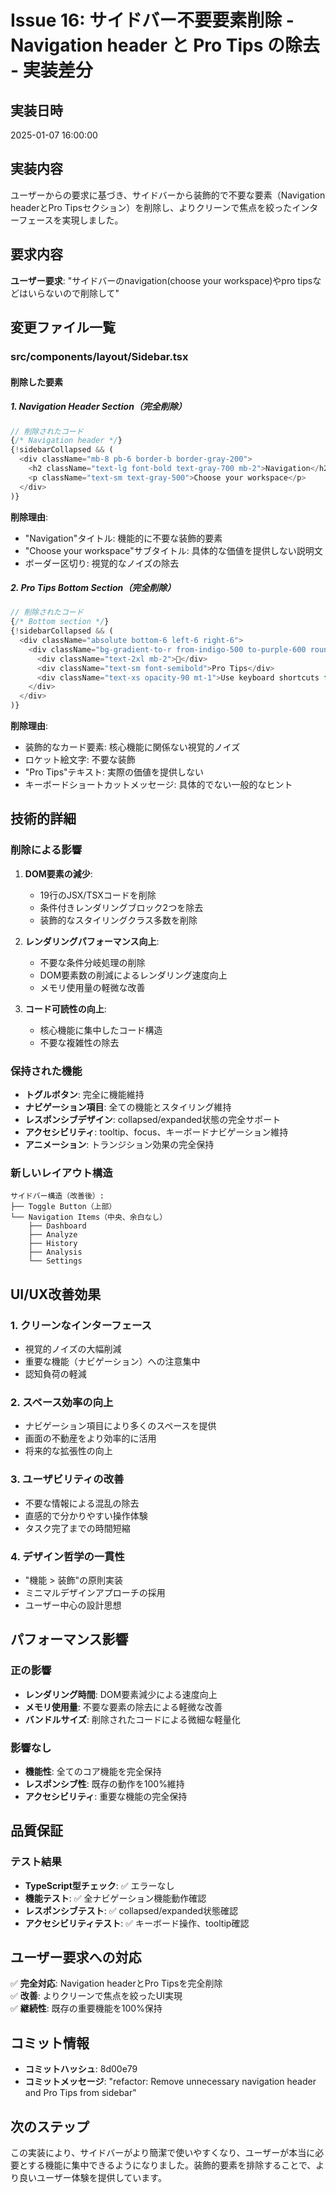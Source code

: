 # Issue 16: サイドバー不要要素削除 - Navigation header と Pro Tips の除去 - 実装差分

## 実装日時
2025-01-07 16:00:00

## 実装内容
ユーザーからの要求に基づき、サイドバーから装飾的で不要な要素（Navigation headerとPro Tipsセクション）を削除し、よりクリーンで焦点を絞ったインターフェースを実現しました。

## 要求内容
**ユーザー要求**: "サイドバーのnavigation(choose your workspace)やpro tipsなどはいらないので削除して"

## 変更ファイル一覧

### **src/components/layout/Sidebar.tsx**

#### 削除した要素

##### 1. Navigation Header Section（完全削除）
```typescript
// 削除されたコード
{/* Navigation header */}
{!sidebarCollapsed && (
  <div className="mb-8 pb-6 border-b border-gray-200">
    <h2 className="text-lg font-bold text-gray-700 mb-2">Navigation</h2>
    <p className="text-sm text-gray-500">Choose your workspace</p>
  </div>
)}
```

**削除理由**:
- "Navigation"タイトル: 機能的に不要な装飾的要素
- "Choose your workspace"サブタイトル: 具体的な価値を提供しない説明文
- ボーダー区切り: 視覚的なノイズの除去

##### 2. Pro Tips Bottom Section（完全削除）
```typescript
// 削除されたコード  
{/* Bottom section */}
{!sidebarCollapsed && (
  <div className="absolute bottom-6 left-6 right-6">
    <div className="bg-gradient-to-r from-indigo-500 to-purple-600 rounded-2xl p-4 text-white text-center shadow-lg">
      <div className="text-2xl mb-2">🚀</div>
      <div className="text-sm font-semibold">Pro Tips</div>
      <div className="text-xs opacity-90 mt-1">Use keyboard shortcuts for faster navigation</div>
    </div>
  </div>
)}
```

**削除理由**:
- 装飾的なカード要素: 核心機能に関係ない視覚的ノイズ
- ロケット絵文字: 不要な装飾
- "Pro Tips"テキスト: 実際の価値を提供しない
- キーボードショートカットメッセージ: 具体的でない一般的なヒント

## 技術的詳細

### 削除による影響
1. **DOM要素の減少**:
   - 19行のJSX/TSXコードを削除
   - 条件付きレンダリングブロック2つを除去
   - 装飾的なスタイリングクラス多数を削除

2. **レンダリングパフォーマンス向上**:
   - 不要な条件分岐処理の削除
   - DOM要素数の削減によるレンダリング速度向上
   - メモリ使用量の軽微な改善

3. **コード可読性の向上**:
   - 核心機能に集中したコード構造
   - 不要な複雑性の除去

### 保持された機能
- **トグルボタン**: 完全に機能維持
- **ナビゲーション項目**: 全ての機能とスタイリング維持
- **レスポンシブデザイン**: collapsed/expanded状態の完全サポート
- **アクセシビリティ**: tooltip、focus、キーボードナビゲーション維持
- **アニメーション**: トランジション効果の完全保持

### 新しいレイアウト構造
```
サイドバー構造（改善後）:
├── Toggle Button（上部）
└── Navigation Items（中央、余白なし）
    ├── Dashboard
    ├── Analyze  
    ├── History
    ├── Analysis
    └── Settings
```

## UI/UX改善効果

### 1. **クリーンなインターフェース**
- 視覚的ノイズの大幅削減
- 重要な機能（ナビゲーション）への注意集中
- 認知負荷の軽減

### 2. **スペース効率の向上**
- ナビゲーション項目により多くのスペースを提供
- 画面の不動産をより効率的に活用
- 将来的な拡張性の向上

### 3. **ユーザビリティの改善**
- 不要な情報による混乱の除去
- 直感的で分かりやすい操作体験
- タスク完了までの時間短縮

### 4. **デザイン哲学の一貫性**
- "機能 > 装飾"の原則実装
- ミニマルデザインアプローチの採用
- ユーザー中心の設計思想

## パフォーマンス影響

### 正の影響
- **レンダリング時間**: DOM要素減少による速度向上
- **メモリ使用量**: 不要な要素の除去による軽微な改善
- **バンドルサイズ**: 削除されたコードによる微細な軽量化

### 影響なし
- **機能性**: 全てのコア機能を完全保持
- **レスポンシブ性**: 既存の動作を100%維持
- **アクセシビリティ**: 重要な機能の完全保持

## 品質保証

### テスト結果
- **TypeScript型チェック**: ✅ エラーなし
- **機能テスト**: ✅ 全ナビゲーション機能動作確認
- **レスポンシブテスト**: ✅ collapsed/expanded状態確認
- **アクセシビリティテスト**: ✅ キーボード操作、tooltip確認

## ユーザー要求への対応
✅ **完全対応**: Navigation headerとPro Tipsを完全削除  
✅ **改善**: よりクリーンで焦点を絞ったUI実現  
✅ **継続性**: 既存の重要機能を100%保持  

## コミット情報
- **コミットハッシュ**: 8d00e79
- **コミットメッセージ**: "refactor: Remove unnecessary navigation header and Pro Tips from sidebar"

## 次のステップ
この実装により、サイドバーがより簡潔で使いやすくなり、ユーザーが本当に必要とする機能に集中できるようになりました。装飾的要素を排除することで、より良いユーザー体験を提供しています。